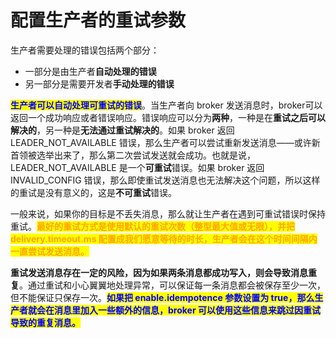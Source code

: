 # 配置生产者的重试参数

生产者需要处理的错误包括两个部分：

* 一部分是由生产者**自动处理的错误**
* 另一部分是需要开发者**手动处理的错误**

<mark style="color:blue;">**生产者可以自动处理可重试的错误**</mark>。当生产者向 broker 发送消息时，broker可以返回一个成功响应或者错误响应。错误响应可以分为**两种**，一种是在**重试之后可以解决的**，另一种是**无法通过重试解决的**。如果 broker  返回 LEADER\_NOT\_AVAILABLE 错误，那么生产者可以尝试重新发送消息——或许新首领被选举出来了，那么第二次尝试发送就会成功。也就是说，LEADER\_NOT\_AVAILABLE 是一个**可重试**错误。如果 broker 返回 INVALID\_CONFIG 错误，那么即使重试发送消息也无法解决这个问题，所以这样的重试是没有意义的，这是**不可重试**错误。

一般来说，如果你的目标是不丢失消息，那么就让生产者在遇到可重试错误时保持重试。<mark style="color:orange;">**最好的重试方式是使用默认的重试次数（整型最大值或无限），并把 delivery.timeout.ms 配置成我们愿意等待的时长，生产者会在这个时间间隔内一直尝试发送消息。**</mark>

**重试发送消息存在一定的风险，因为如果两条消息都成功写入，则会导致消息重复**。通过重试和小心翼翼地处理异常，可以保证每一条消息都会被保存至少一次，但不能保证只保存一次。<mark style="color:blue;">**如果把 enable.idempotence 参数设置为 true，那么生产者就会在消息里加入一些额外的信息，broker 可以使用这些信息来跳过因重试导致的重复消息。**</mark>
